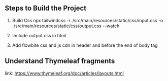 ## Steps to Build the Project

1. Build Css
npx tailwindcss -i ./src/main/resources/static/css/input.css -o ./src/main/resources/static/css/output.css --watch

2. Include output.css in html
3. Add flowbite css and js cdn in header and before the end of body tag

## Understand Thymeleaf fragments
link: https://www.thymeleaf.org/doc/articles/layouts.html